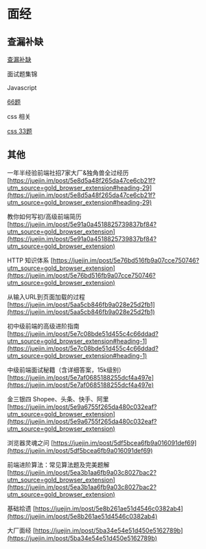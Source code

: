 # 面经


## 查漏补缺

[查漏补缺](https://juejin.im/post/5f1412ad6fb9a07e944eff6b?utm_source=gold_browser_extension)


面试题集锦

Javascript

[66题](https://juejin.im/post/5ef8377f6fb9a07e693a6061?utm_source=gold_browser_extension#heading-3)

css 相关

[css 33题](https://juejin.im/post/5f1f7c175188252e697df7f4?utm_source=gold_browser_extension)

## 其他

一年半经验前端社招7家大厂&独角兽全过经历
 [https://juejin.im/post/5e8d5a48f265da47ce6cb21f?utm_source=gold_browser_extension#heading-29](https://juejin.im/post/5e8d5a48f265da47ce6cb21f?utm_source=gold_browser_extension#heading-29) 

教你如何写初/高级前端简历
 [https://juejin.im/post/5e91a0a4518825739837bf84?utm_source=gold_browser_extension](https://juejin.im/post/5e91a0a4518825739837bf84?utm_source=gold_browser_extension) 

HTTP 知识体系
 [https://juejin.im/post/5e76bd516fb9a07cce750746?utm_source=gold_browser_extension](https://juejin.im/post/5e76bd516fb9a07cce750746?utm_source=gold_browser_extension) 

从输入URL到页面加载的过程
 [https://juejin.im/post/5aa5cb846fb9a028e25d2fb1](https://juejin.im/post/5aa5cb846fb9a028e25d2fb1) 

初中级前端的高级进阶指南
 [https://juejin.im/post/5e7c08bde51d455c4c66ddad?utm_source=gold_browser_extension#heading-1](https://juejin.im/post/5e7c08bde51d455c4c66ddad?utm_source=gold_browser_extension#heading-1) 

中级前端面试秘籍（含详细答案，15k级别）
 [https://juejin.im/post/5e7af0685188255dcf4a497e](https://juejin.im/post/5e7af0685188255dcf4a497e) 

金三银四 Shopee、头条、快手、阿里
 [https://juejin.im/post/5e9a6755f265da480c032eaf?utm_source=gold_browser_extension](https://juejin.im/post/5e9a6755f265da480c032eaf?utm_source=gold_browser_extension) 

浏览器灵魂之问
 [https://juejin.im/post/5df5bcea6fb9a016091def69](https://juejin.im/post/5df5bcea6fb9a016091def69) 

前端进阶算法：常见算法题及完美题解
 [https://juejin.im/post/5ea3b1aa6fb9a03c8027bac2?utm_source=gold_browser_extension](https://juejin.im/post/5ea3b1aa6fb9a03c8027bac2?utm_source=gold_browser_extension) 

基础拾遗
 [https://juejin.im/post/5e8b261ae51d4546c0382ab4](https://juejin.im/post/5e8b261ae51d4546c0382ab4) 


大厂面经
 [https://juejin.im/post/5ba34e54e51d450e5162789b](https://juejin.im/post/5ba34e54e51d450e5162789b) 